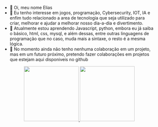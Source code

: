 - 👋 Oi, meu nome Elias
- 👀 Eu tenho interesse em jogos, programação, Cybersecurity, IOT, IA e enfim tudo relacionado a area de tecnologia que seja utilizado para criar, melhorar 
e ajudar a melhorar nosso dia-a-dia e divertimento.
- 🌱 Atualmente estou aprendendo Javascript, python, embora eu já saiba o básico, html, css, mysql, e além dessas, entre outras linguagens de programação que no caso, 
muda mais a sintaxe, o resto é a mesma lógica.
- 💞️ No momento ainda não tenho nenhuma colaboração em um projeto, mas em um futuro próximo, pretendo fazer colaborações em projetos que estejam aqui disponiveis no
github


 
<div align="center">
  <a href="https://github.com/EliasIA">
  <img height="180em" src="https://github-readme-stats.vercel.app/api?username=EliasIA&show_icons=true&theme=dracula&include_all_commits=true&count_private=true"/>
  <img height="180em" src="https://github-readme-stats.vercel.app/api/top-langs/?username=EliasIA&layout=compact&langs_count=7&theme=dracula"/>
</div>

  
  
  

